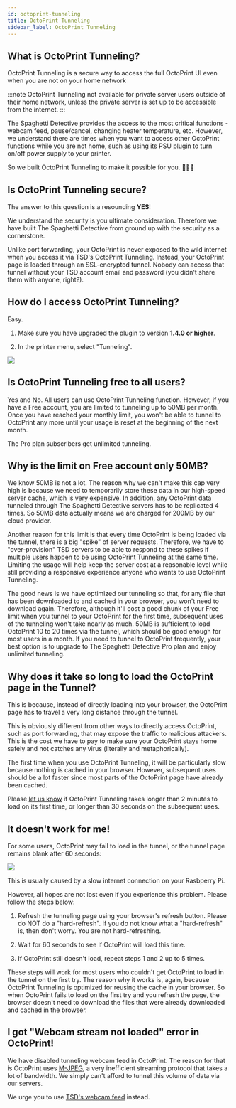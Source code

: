 ```yaml
---
id: octoprint-tunneling
title: OctoPrint Tunneling
sidebar_label: OctoPrint Tunneling
---
```


## What is OctoPrint Tunneling?

OctoPrint Tunneling is a secure way to access the full OctoPrint UI even when you are not on your home network

:::note
OctoPrint Tunneling not available for private server users outside of their home network, unless the private server is set up to be accessible from the internet.
:::

The Spaghetti Detective provides the access to the most critical functions - webcam feed, pause/cancel, changing heater temperature, etc. However, we understand there are times when you want to access other OctoPrint functions while you are not home, such as using its PSU plugin to turn on/off power supply to your printer.

So we built OctoPrint Tunneling to make it possible for you. 🚀🚀🚀

## Is OctoPrint Tunneling secure?

The answer to this question is a resounding **YES**!

We understand the security is you ultimate consideration. Therefore we have built The Spaghetti Detective from ground up with the security as a cornerstone.

Unlike port forwarding, your OctoPrint is never exposed to the wild internet when you access it via TSD's OctoPrint Tunneling. Instead, your OctoPrint page is loaded through an SSL-encrypted tunnel. Nobody can access that tunnel without your TSD account email and password (you didn't share them with anyone, right?).

## How do I access OctoPrint Tunneling?

Easy.

1. Make sure you have upgraded the plugin to version **1.4.0 or higher**.

2. In the printer menu, select "Tunneling".

![](/img/user_guides/octoprint-tunnel.png)

## Is OctoPrint Tunneling free to all users?

Yes and No. All users can use OctoPrint Tunneling function. However, if you have a Free account, you are limited to tunneling up to 50MB per month. Once you have reached your monthly limit, you won't be able to tunnel to OctoPrint any more until your usage is reset at the beginning of the next month.

The Pro plan subscribers get unlimited tunneling.

## Why is the limit on Free account only 50MB?

We know 50MB is not a lot. The reason why we can't make this cap very high is because we need to temporarily store these data in our high-speed server cache, which is very expensive. In addition, any OctoPrint data tunneled through The Spaghetti Detective servers has to be replicated 4 times. So 50MB data actually means we are charged for 200MB by our cloud provider.

Another reason for this limit is that every time OctoPrint is being loaded via the tunnel, there is a big "spike" of server requests. Therefore, we have to "over-provision" TSD servers to be able to respond to these spikes if multiple users happen to be using OctoPrint Tunneling at the same time. Limiting the usage will help keep the server cost at a reasonable level while still providing a responsive experience anyone who wants to use OctoPrint Tunneling.

The good news is we have optimized our tunneling so that, for any file that has been downloaded to and cached in your browser, you won't need to download again. Therefore, although it'll cost a good chunk of your Free limit when you tunnel to your OctoPrint for the first time, subsequent uses of the tunneling won't take nearly as much. 50MB is sufficient to load OctoPrint 10 to 20 times via the tunnel, which should be good enough for most users in a month. If you need to tunnel to OctoPrint frequently, your best option is to upgrade to The Spaghetti Detective Pro plan and enjoy unlimited tunneling.

## Why does it take so long to load the OctoPrint page in the Tunnel?

This is because, instead of directly loading into your browser, the OctoPrint page has to travel a very long distance through the tunnel.

This is obviously different from other ways to directly access OctoPrint, such as port forwarding, that may expose the traffic to malicious attackers. This is the cost we have to pay to make sure your OctoPrint stays home safely and not catches any virus (literally and metaphorically).

The first time when you use OctoPrint Tunneling, it will be particularly slow because nothing is cached in your browser. However, subsequent uses should be a lot faster since most parts of the OctoPrint page have already been cached.

Please [let us know](/docs/user_guides/contact-us-for-support) if OctoPrint Tunneling takes longer than 2 minutes to load on its first time, or longer than 30 seconds on the subsequent uses.

## It doesn't work for me!

For some users, OctoPrint may fail to load in the tunnel, or the tunnel page remains blank after 60 seconds:

![](/img/user_guides/octoprint_tunneling_blank_page.png)

This is usually caused by a slow internet connection on your Rasbperry Pi.

However, all hopes are not lost even if you experience this problem. Please follow the steps below:

1. Refresh the tunneling page using your browser's refresh button. Please do NOT do a "hard-refresh". If you do not know what a "hard-refresh" is, then don't worry. You are not hard-refreshing.

2. Wait for 60 seconds to see if OctoPrint will load this time.

3. If OctoPrint still doesn't load, repeat steps 1 and 2 up to 5 times.

These steps will work for most users who couldn't get OctoPrint to load in the tunnel on the first try. The reason why it works is, again, because OctoPrint Tunneling is optimized for reusing the cache in your browser. So when OctoPrint fails to load on the first try and you refresh the page, the browser doesn't need to download the files that were already downloaded and cached in the browser.

## I got "Webcam stream not loaded" error in OctoPrint!

We have disabled tunneling webcam feed in OctoPrint. The reason for that is OctoPrint uses [M-JPEG](https://en.wikipedia.org/wiki/Motion_JPEG), a very inefficient streaming protocol that takes a lot of bandwidth. We simply can't afford to tunnel this volume of data via our servers.

We urge you to use [TSD's webcam feed](/docs/user_guides/webcam-streaming-for-human-eyes/) instead.
